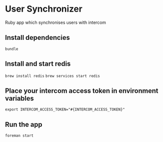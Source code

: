 # User Synchronizer

Ruby app which synchronises users with intercom

## Install dependencies

`bundle`

## Install and start redis

`brew install redis`
`brew services start redis`

<!-- ## Run Sidekiq

`bundle exec sidekiq -r ./app.rb`

## Run the app

`bundle exec rackup` -->

## Place your intercom access token in environment variables

`export INTERCOM_ACCESS_TOKEN="#{INTERCOM_ACCESS_TOKEN}"`

## Run the app

`foreman start`
